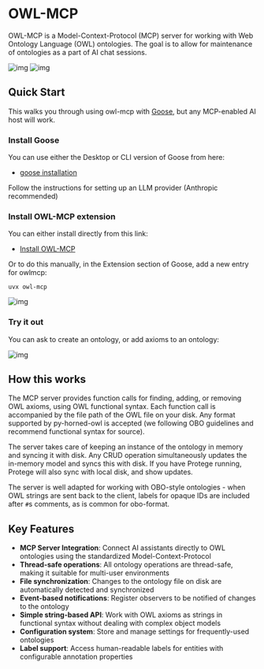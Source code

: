 # OWL-MCP

OWL-MCP is a Model-Context-Protocol (MCP) server for working with Web Ontology Language (OWL) ontologies. The goal is to allow for maintenance of ontologies as a part of AI chat sessions.

![img](https://avatars.githubusercontent.com/u/4671070?v=4) ![img](https://avatars.githubusercontent.com/u/182288589?s=200&v=4)

## Quick Start

This walks you through using owl-mcp with [Goose](https://github.com/block/goose), but any MCP-enabled AI host will work.

### Install Goose

You can use either the Desktop or CLI version of Goose from here:

* [goose installation](https://block.github.io/goose/docs/getting-started/installation/)

Follow the instructions for setting up an LLM provider (Anthropic recommended)

### Install OWL-MCP extension

You can either install directly from this link:

 * [Install OWL-MCP](goose://extension?cmd=uvx&arg=owl-mcp&id=owl_mcp&name=OWL%20MCP)

 Or to do this manually, in the Extension section of Goose, add a new entry for owlmcp:

 `uvx owl-mcp`

 ![img](docs/images/goose-install-extension.png)

 ### Try it out

You can ask to create an ontology, or add axioms to an ontology:

 ![img](docs/images/goose-example.png)

## How this works

The MCP server provides function calls for finding, adding, or removing OWL axioms, using OWL functional syntax. Each function call is accompanied by the file path of the OWL file on your disk. Any format supported by py-horned-owl is accepted (we following OBO guidelines and recommend functional syntax for source).

The server takes care of keeping an instance of the ontology in memory and syncing it with disk. Any CRUD operation simultaneously updates the in-memory model and syncs this with disk. If you have Protege running, Protege will also
sync with local disk, and show updates.

The server is well adapted for working with OBO-style ontologies - when OWL strings are sent back to the client, labels for opaque IDs are included after `#`s comments, as is common for obo-format.

## Key Features

- **MCP Server Integration**: Connect AI assistants directly to OWL ontologies using the standardized Model-Context-Protocol
- **Thread-safe operations**: All ontology operations are thread-safe, making it suitable for multi-user environments
- **File synchronization**: Changes to the ontology file on disk are automatically detected and synchronized
- **Event-based notifications**: Register observers to be notified of changes to the ontology
- **Simple string-based API**: Work with OWL axioms as strings in functional syntax without dealing with complex object models
- **Configuration system**: Store and manage settings for frequently-used ontologies
- **Label support**: Access human-readable labels for entities with configurable annotation properties

